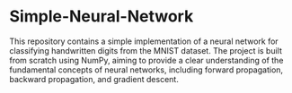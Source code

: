 # Simple-Neural-Network
This repository contains a simple implementation of a neural network for classifying handwritten digits from the MNIST dataset. The project is built from scratch using NumPy, aiming to provide a clear understanding of the fundamental concepts of neural networks, including forward propagation, backward propagation, and gradient descent.
